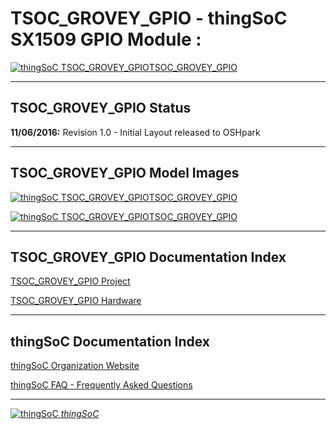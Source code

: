 # TSOC_GROVEY_GPIO - thingSoC SX1509 GPIO Module :


[![thingSoC TSOC_GROVEY_GPIO](https://raw.githubusercontent.com/thingSoC/TSOC_GROVEY_GPIO/master/TSOC_GROVEY_GPIO/images/product/TSOC_GROVEY_GPIO_top_pop.png?raw=true)TSOC_GROVEY_GPIO](https://github.com/thingSoC/TSOC_GROVEY_GPIO)

---------------------------------------

## TSOC_GROVEY_GPIO Status <a name="TSOC_GROVEY_GPIO_status"/>

**11/06/2016:** 
Revision 1.0 - Initial Layout released to OSHpark

---------------------------------------
## TSOC_GROVEY_GPIO Model Images


[![thingSoC TSOC_GROVEY_GPIO](https://raw.githubusercontent.com/thingSoC/TSOC_GROVEY_GPIO/master/TSOC_GROVEY_GPIO/images/TSOC_GROVEY_GPIO_top.png?raw=true)TSOC_GROVEY_GPIO](https://github.com/thingSoC/TSOC_GROVEY_GPIO)


[![thingSoC TSOC_GROVEY_GPIO](https://raw.githubusercontent.com/thingSoC/TSOC_GROVEY_GPIO/master/TSOC_GROVEY_GPIO/images/TSOC_GROVEY_GPIO_bot.png?raw=true)TSOC_GROVEY_GPIO](https://github.com/thingSoC/TSOC_GROVEY_GPIO)


---------------------------------------

## TSOC_GROVEY_GPIO Documentation Index <a name="TSOC_GROVEY_GPIO_documentation_index"/>

[TSOC_GROVEY_GPIO Project](http://thingsoc.github.io/projects/TSOC_GROVEY_GPIO.html)

[TSOC_GROVEY_GPIO Hardware](https://github.com/thingSoC/TSOC_GROVEY_GPIO/tree/master/TSOC_GROVEY_GPIO/hardware)


---------------------------------------

## thingSoC Documentation Index <a name="thingSoC_documentation_index"/>

[thingSoC Organization Website](http://thingSoC.github.io)

[thingSoC FAQ - Frequently Asked Questions](http://thingsoc.github.io/support/faq.html)

---------------------------------------

[![thingSoC](http://thingsoc.github.io/img/projects/thingSoC/thingSoC_thumb.png?raw=true) 
*thingSoC*](http://thingsoc.github.io)

